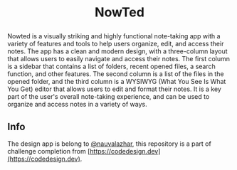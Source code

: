 # <p align="center">NowTed</p>

Nowted is a visually striking and highly functional note-taking app with a variety of features and tools to help users organize, edit, and access their notes. The app has a clean and modern design, with a three-column layout that allows users to easily navigate and access their notes. The first column is a sidebar that contains a list of folders, recent opened files, a search function, and other features. The second column is a list of the files in the opened folder, and the third column is a WYSIWYG (What You See Is What You Get) editor that allows users to edit and format their notes. It is a key part of the user's overall note-taking experience, and can be used to organize and access notes in a variety of ways.

## Info

The design app is belong to [@nauvalazhar](https://github.com/nauvalazhar), this repository is a part of challenge completion from [https://codedesign.dev](https://codedesign.dev).
